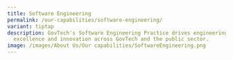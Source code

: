 ```yaml
---
title: Software Engineering
permalink: /our-capabilities/software-engineering/
variant: tiptap
description: GovTech's Software Engineering Practice drives engineering
  excellence and innovation across GovTech and the public sector.
image: /images/About Us/Our capabilities/SoftwareEngineering.png
---
```

